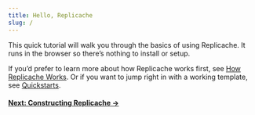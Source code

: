 ```yaml
---
title: Hello, Replicache
slug: /
---
```


This quick tutorial will walk you through the basics of using Replicache. It runs in the browser so there’s nothing to install or setup.

If you’d prefer to learn more about how Replicache works first, see [How Replicache Works](/how-it-works). Or if you want to jump right in with a working template, see [Quickstarts](/quickstarts).

#### [Next: Constructing Replicache &rarr;](/constructing-replicache)
